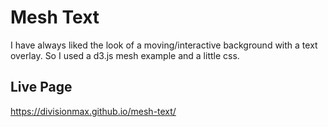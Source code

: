 # Mesh Text
I have always liked the look of a moving/interactive background with a text overlay. So I used a d3.js mesh example and a little css.

## Live Page
https://divisionmax.github.io/mesh-text/
